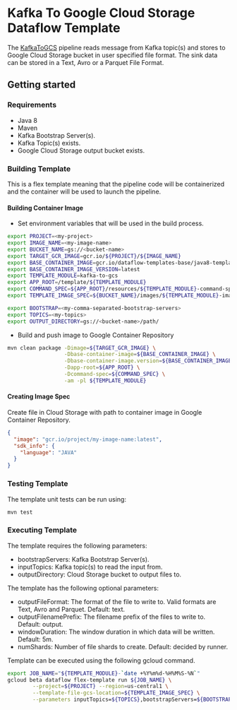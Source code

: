 # Kafka To Google Cloud Storage Dataflow Template

The [KafkaToGCS](src/main/java/com/google/cloud/teleport/v2/templates/KafkaToGCS.java) pipeline reads message from Kafka topic(s) and stores to Google Cloud Storage bucket in user specified file format. The sink data can be stored in a Text, Avro or a Parquet File Format.

## Getting started 

### Requirements
* Java 8
* Maven
* Kafka Bootstrap Server(s).
* Kafka Topic(s) exists.
* Google Cloud Storage output bucket exists.

  
### Building Template
This is a flex template meaning that the pipeline code will be containerized and the container will be used to launch the pipeline.

#### Building Container Image
* Set environment variables that will be used in the build process.
```sh
export PROJECT=<my-project>
export IMAGE_NAME=<my-image-name>
export BUCKET_NAME=gs://<bucket-name>
export TARGET_GCR_IMAGE=gcr.io/${PROJECT}/${IMAGE_NAME}
export BASE_CONTAINER_IMAGE=gcr.io/dataflow-templates-base/java8-template-launcher-base
export BASE_CONTAINER_IMAGE_VERSION=latest
export TEMPLATE_MODULE=kafka-to-gcs
export APP_ROOT=/template/${TEMPLATE_MODULE}
export COMMAND_SPEC=${APP_ROOT}/resources/${TEMPLATE_MODULE}-command-spec.json
export TEMPLATE_IMAGE_SPEC=${BUCKET_NAME}/images/${TEMPLATE_MODULE}-image-spec.json

export BOOTSTRAP=<my-comma-separated-bootstrap-servers>
export TOPICS=<my-topics>
export OUTPUT_DIRECTORY=gs://<bucket-name>/path/
```
* Build and push image to Google Container Repository
```sh
mvn clean package -Dimage=${TARGET_GCR_IMAGE} \
                  -Dbase-container-image=${BASE_CONTAINER_IMAGE} \
                  -Dbase-container-image.version=${BASE_CONTAINER_IMAGE_VERSION} \
                  -Dapp-root=${APP_ROOT} \
                  -Dcommand-spec=${COMMAND_SPEC} \
                  -am -pl ${TEMPLATE_MODULE}
```

#### Creating Image Spec

Create file in Cloud Storage with path to container image in Google Container Repository.
```json
{
  "image": "gcr.io/project/my-image-name:latest",
  "sdk_info": {
    "language": "JAVA"
  }
}
```

### Testing Template

The template unit tests can be run using:
```sh
mvn test
```

### Executing Template

The template requires the following parameters:
* bootstrapServers: Kafka Bootstrap Server(s).
* inputTopics: Kafka topic(s) to read the input from.
* outputDirectory: Cloud Storage bucket to output files to.


The template has the following optional parameters:
* outputFileFormat: The format of the file to write to. Valid formats are Text, Avro and Parquet. Default: text.
* outputFilenamePrefix: The filename prefix of the files to write to. Default: output.
* windowDuration: The window duration in which data will be written. Default: 5m.
* numShards: Number of file shards to create. Default: decided by runner.

Template can be executed using the following gcloud command.
```sh
export JOB_NAME="${TEMPLATE_MODULE}-`date +%Y%m%d-%H%M%S-%N`"
gcloud beta dataflow flex-template run ${JOB_NAME} \
        --project=${PROJECT} --region=us-central1 \
        --template-file-gcs-location=${TEMPLATE_IMAGE_SPEC} \
        --parameters inputTopics=${TOPICS},bootstrapServers=${BOOTSTRAP},outputDirectory=${OUTPUT_DIRECTORY},outputFileFormat=text,outputFilenamePrefix=output,windowDuration=5m,numShards=5

```

